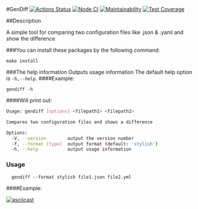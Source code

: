 #GenDiff
[![Actions Status](https://github.com/bdnvsy/frontend-project-lvl2/workflows/hexlet-check/badge.svg)](https://github.com/bdnvsy/frontend-project-lvl2/actions)
[![Node CI](https://github.com/bdnvsy/frontend-project-lvl2/workflows/Node%20CI/badge.svg)](https://github.com/bdnvsy/frontend-project-lvl2/actions)
[![Maintainability](https://api.codeclimate.com/v1/badges/de658115abbb5709561e/maintainability)](https://codeclimate.com/github/bdnvsy/frontend-project-lvl2/maintainability)
[![Test Coverage](https://api.codeclimate.com/v1/badges/de658115abbb5709561e/test_coverage)](https://codeclimate.com/github/bdnvsy/frontend-project-lvl2/test_coverage)



##Description

A simple tool for comparing two configuration files like .json & .yaml and show the difference

###You can install these packages by the following command:

``` 
make install
```

###The help information
Outputs usage information The default help option is `-h,--help`.
####Example:
```
gendiff -h 
```
####Will print out:

```bash
Usage: gendiff [options] <filepath1> <filepath2>

Compares two configuration files and shows a difference

Options:
  -V, --version        output the version number
  -f, --format [type]  output format (default: 'stylish')
  -h, --help           output usage information
```
### Usage
```
  gendiff --format stylish file1.json file2.yml
```
####Example: 

[![asciicast](https://asciinema.org/a/iYnhibw9dd3jK6lNy0cFWgh1X.svg)](https://asciinema.org/a/iYnhibw9dd3jK6lNy0cFWgh1X)
